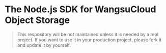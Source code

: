 # The Node.js SDK for WangsuCloud Object Storage

> This respository will be not maintained unless it is needed by a real project.
> If you want to use it in your production project, please fork it and update it by yourself.
